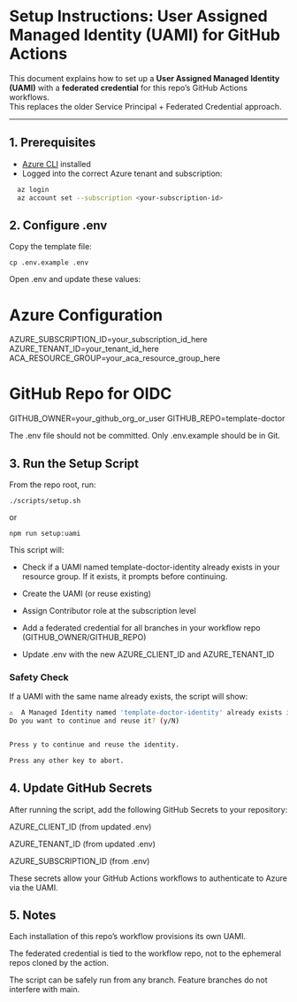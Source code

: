 # Setup Instructions: User Assigned Managed Identity (UAMI) for GitHub Actions

This document explains how to set up a **User Assigned Managed Identity (UAMI)** with a **federated credential** for this repo’s GitHub Actions workflows.  
This replaces the older Service Principal + Federated Credential approach.

---

## 1. Prerequisites

- [Azure CLI](https://learn.microsoft.com/cli/azure/install-azure-cli) installed
- Logged into the correct Azure tenant and subscription:

```sh
  az login
  az account set --subscription <your-subscription-id>
```

## 2. Configure .env

Copy the template file:

`cp .env.example .env`

Open .env and update these values:

# Azure Configuration

AZURE_SUBSCRIPTION_ID=your_subscription_id_here
AZURE_TENANT_ID=your_tenant_id_here
ACA_RESOURCE_GROUP=your_aca_resource_group_here

# GitHub Repo for OIDC

GITHUB_OWNER=your_github_org_or_user
GITHUB_REPO=template-doctor

The .env file should not be committed. Only .env.example should be in Git.

## 3. Run the Setup Script

From the repo root, run:

`./scripts/setup.sh`

or

`npm run setup:uami`

This script will:

- Check if a UAMI named template-doctor-identity already exists in your resource group.
  If it exists, it prompts before continuing.

- Create the UAMI (or reuse existing)

- Assign Contributor role at the subscription level

- Add a federated credential for all branches in your workflow repo (GITHUB_OWNER/GITHUB_REPO)

- Update .env with the new AZURE_CLIENT_ID and AZURE_TENANT_ID

### Safety Check

If a UAMI with the same name already exists, the script will show:

```bash
⚠️  A Managed Identity named 'template-doctor-identity' already exists in RG 'my-rg'.
Do you want to continue and reuse it? (y/N)


Press y to continue and reuse the identity.

Press any other key to abort.
```

## 4. Update GitHub Secrets

After running the script, add the following GitHub Secrets to your repository:

AZURE_CLIENT_ID (from updated .env)

AZURE_TENANT_ID (from updated .env)

AZURE_SUBSCRIPTION_ID (from .env)

These secrets allow your GitHub Actions workflows to authenticate to Azure via the UAMI.

## 5. Notes

Each installation of this repo’s workflow provisions its own UAMI.

The federated credential is tied to the workflow repo, not to the ephemeral repos cloned by the action.

The script can be safely run from any branch. Feature branches do not interfere with main.
